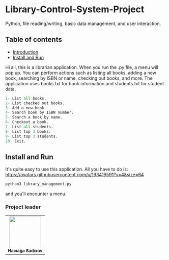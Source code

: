 # Library-Control-System-Project
Python, file reading/writing, basic data management, and user interaction.


## Table of contents
- [Introduction](#introduction)
- [Install and Run](#install-and-run) 

Hi all, this is a librarian application. When you run the .py file, a menu will pop up. You can perform actions such as listing all books, adding a new book, searching by ISBN or name, checking out books, and more. The application uses books.txt for book information and students.txt for student data.

```python
1- List all books.
2- List checked out books.
3- Add a new book.
4- Search book by ISBN number.
5- Search a book by name.
6- Checkout a book.
7- List all students.
8- List top 3 books.
9- List top 3 students.
10- Exit.
```
## Install and Run
It's quite easy to use this application. All you have to do is:
https://avatars.githubusercontent.com/u/193419591?v=4&size=64
```Python
python3 library_management.py
```
and you'll encounter a menu.
### Project leader

<table>
  <tr>
    <td align="center"><img src="https://avatars.githubusercontent.com/u/193419591?v"=4&size=64" width="100px;" alt=""/><br /><sub><b>Hacıağa Sadıxov</b></sub></a></td>
  </tr>
</table>
